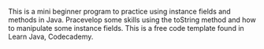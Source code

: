 This is a mini beginner program to practice using instance fields and methods in Java. Pracevelop some skills using the toString method and how to manipulate some instance fields. This is a free code template found in Learn Java, Codecademy. 
